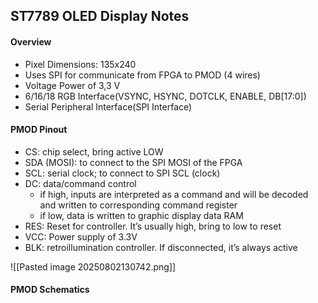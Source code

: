 ## ST7789 OLED Display Notes
#### Overview
- Pixel Dimensions: 135x240
- Uses SPI for communicate from FPGA to PMOD (4 wires)
- Voltage Power of 3,3 V
- 6/16/18 RGB Interface(VSYNC, HSYNC, DOTCLK, ENABLE, DB[17:0])
- Serial Peripheral Interface(SPI Interface)
#### PMOD Pinout
- CS: chip select, bring active LOW
- SDA (MOSI): to connect to the SPI MOSI of the FPGA
- SCL: serial clock; to connect to SPI SCL (clock)
- DC: data/command control
	- if high, inputs are interpreted as a command and will be decoded and written to corresponding command register
	- if low, data is written to graphic display data RAM
- RES: Reset for controller. It’s usually high, bring to low to reset
- VCC: Power supply of 3.3V
- BLK: retroillumination controller. If disconnected, it’s always active

![[Pasted image 20250802130742.png]]
#### PMOD Schematics
